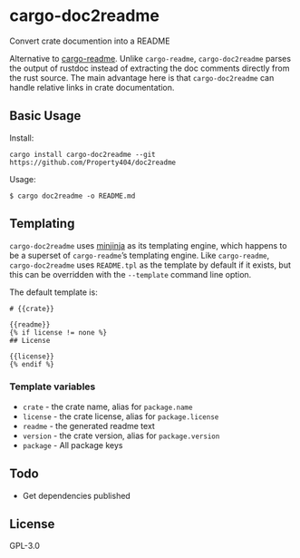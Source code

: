 # cargo-doc2readme

Convert crate documention into a README

Alternative to [cargo-readme](https://docs.rs/cargo-readme). Unlike `cargo-readme`,
`cargo-doc2readme` parses the output of rustdoc instead of extracting the doc comments directly
from the rust source. The main advantage here is that `cargo-doc2readme` can handle relative
links in crate documentation.

## Basic Usage

Install:

```shell
cargo install cargo-doc2readme --git https://github.com/Property404/doc2readme
```

Usage:

```shell
$ cargo doc2readme -o README.md
```

## Templating

`cargo-doc2readme` uses [minjinja](https://docs.rs/minijinja) as its
templating engine, which happens to be a superset of `cargo-readme`’s templating engine. Like
`cargo-readme`, `cargo-doc2readme` uses `README.tpl` as the template by default if it exists,
but this can be overridden with the `--template` command line option.

The default template is:

```jinja
# {{crate}}

{{readme}}
{% if license != none %}
## License

{{license}}
{% endif %}
```

### Template variables

* `crate` - the crate name, alias for `package.name`
* `license` - the crate license, alias for `package.license`
* `readme` - the generated readme text
* `version` - the crate version, alias for `package.version`
* `package` - All package keys

## Todo

* Get dependencies published

## License

GPL-3.0

